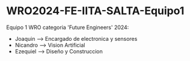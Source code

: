 # WRO2024-FE-IITA-SALTA-Equipo1

Equipo 1 WRO categoria 'Future Engineers' 2024:
* Joaquin --> Encargado de electronica y sensores 
* Nicandro --> Vision Artificial 
* Ezequiel --> Diseño y Construccion 
